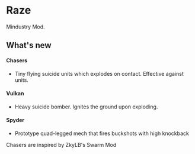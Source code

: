 # Raze
Mindustry Mod.
## What's new
#### Chasers
* Tiny flying suicide units which explodes on contact. Effective against units.
#### Vulkan
* Heavy suicide bomber. Ignites the ground upon exploding.
#### Spyder
* Prototype quad-legged mech that fires buckshots with high knockback



Chasers are inspired by ZkyLB's Swarm Mod
